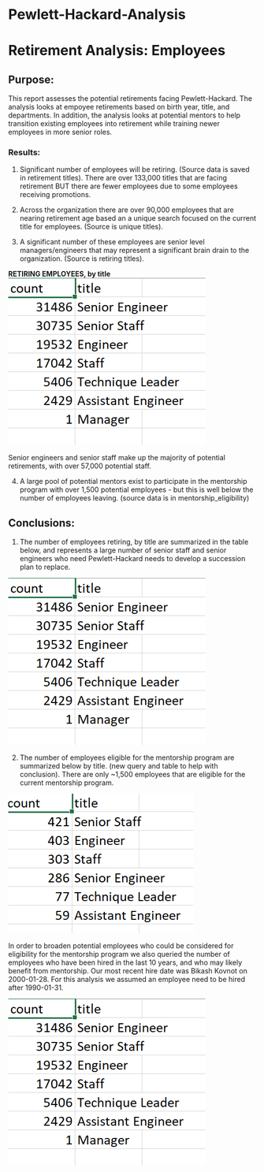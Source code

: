 # Pewlett-Hackard-Analysis
# Retirement Analysis: Employees
## Purpose: 
This report assesses the potential retirements facing Pewlett-Hackard. The analysis looks at empoyee retirements based on birth year, title, and departments. 
In addition, the analysis looks at potential mentors to help transition existing employees into retirement while training newer employees in more senior roles. 

### Results:
1) Significant number of employees will be retiring. (Source data is saved in retirement titles).
There are over 133,000 titles that are facing retirement BUT there are fewer employees due to some employees receiving promotions.

2) Across the organization there are over 90,000 employees that are nearing retirement age based an a unique search focused on the current title for employees. (Source is unique titles).

3) A significant number of these employees are senior level managers/engineers that may represent a significant brain drain to the organization. (Source is retiring titles).

**RETIRING EMPLOYEES, by title** ![Retiring Employees, by title](https://github.com/Tavender22/Pewlett-Hackard-Analysis/blob/master/Queries/Candidate%20Count.png)

Senior engineers and senior staff make up the majority of potential retirements, with over 57,000 potential staff.

4) A large pool of potential mentors exist to participate in the mentorship program with over 1,500 potential employees - but this is well below the number of employees leaving. (source data is in mentorship_eligibility)

## Conclusions:
1) The number of employees retiring, by title are summarized in the table below, and represents a large number of senior staff and senior engineers who need Pewlett-Hackard needs to develop a succession plan to replace.

![Retiring Employees, by title](https://github.com/Tavender22/Pewlett-Hackard-Analysis/blob/master/Queries/Candidate%20Count.png)

2) The number of employees eligible for the mentorship program are summarized below by title. (new query and table to help with conclusion). There are only ~1,500 employees that are eligible for the current mentorship program. 

![Eligible Mentors](https://github.com/Tavender22/Pewlett-Hackard-Analysis/blob/master/Queries/Mentors.png)

In order to broaden potential employees who could be considered for eligibility for the mentorship program we also queried the number of employees who have been hired in the last 10 years, and who may likely benefit from mentorship. Our most recent hire date was Bikash Kovnot on 2000-01-28. For this analysis we assumed an employee need to be hired after 1990-01-31. 

![Potential Employees to be mentored](https://github.com/Tavender22/Pewlett-Hackard-Analysis/blob/master/Queries/Candidate%20Count.png)
